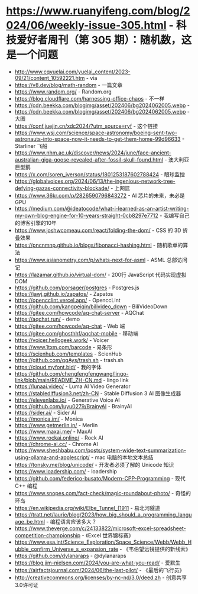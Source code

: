 # https://www.ruanyifeng.com/blog/2024/06/weekly-issue-305.html - 科技爱好者周刊（第 305 期）：随机数，这是一个问题

- http://www.cqyuelai.com/yuelai_content/2023-09/21/content_10592221.htm - via
- https://v8.dev/blog/math-random - 一篇文章
- https://www.random.org/ - Random.org
- https://blog.cloudflare.com/harnessing-office-chaos - 不一样
- https://cdn.beekka.com/blogimg/asset/202406/bg2024062005.webp - 
- https://cdn.beekka.com/blogimg/asset/202406/bg2024062005.webp - 大图
- https://conf.juejin.cn/xdc2024/?utm_source=ryf - 这个链接
- https://www.wsj.com/science/space-astronomy/boeing-sent-two-astronauts-into-space-now-it-needs-to-get-them-home-99d96633 - Starliner 飞船
- https://www.nhm.ac.uk/discover/news/2024/june/face-ancient-australian-giga-goose-revealed-after-fossil-skull-found.html - 澳大利亚巨型鹅
- https://x.com/soren_iverson/status/1801253187602788424 - 眼球监控
- https://globalvoices.org/2024/06/13/the-ingenious-network-tree-defying-gazas-connectivity-blockade/ - 上网篮
- https://www.36kr.com/p/2826590796843272 - AI 芯片的未来，未必是 GPU
- https://medium.com/@ideatocode/what-i-learned-as-an-artist-writing-my-own-blog-engine-for-10-years-straight-0cb8297e7712 - 我编写自己的博客引擎的10年
- https://www.joshwcomeau.com/react/folding-the-dom/ - CSS 的 3D 折叠效果
- https://pncnmnp.github.io/blogs/fibonacci-hashing.html - 随机歌单的算法
- https://www.asianometry.com/p/whats-next-for-asml - ASML 总部访问记
- https://lazamar.github.io/virtual-dom/ - 200行 JavaScript 代码实现虚拟 DOM
- https://github.com/porsager/postgres - Postgres.js
- https://jawj.github.io/zapatos/ - Zapatos
- https://opencclint.vercel.app/ - OpenccLint
- https://github.com/kangpeiqin/bilivideo_down - BiliVideoDown
- https://gitee.com/howcode/aq-chat-server - AQChat
- https://aqchat.run/ - demo
- https://gitee.com/howcode/aq-chat - Web 端
- https://gitee.com/ghosthhf/aqchat-mobile - 移动端
- https://voicer.hellogeek.work/ - Voicer
- https://www.1txm.com/barcode - 易条形
- https://scienhub.com/templates - ScienHub
- https://github.com/qqAys/trash.sh - trash.sh
- https://cloud.myfont.bid/ - 我的字体
- https://github.com/chengfengfengwang/lingo-link/blob/main/README_ZH-CN.md - lingo link
- https://lunaai.video/ - Luma AI Video Generator
- https://stablediffusion3.net/zh-CN - Stable Diffusion 3 AI 图像生成器
- https://elevenlabs.io/ - Generative Voice AI
- https://github.com/luyu0279/BrainyAI - BrainyAI
- https://sider.ai/ - Sider AI
- https://monica.im/ - Monica
- https://www.getmerlin.in/ - Merlin
- https://www.maxai.me/ - MaxAI
- https://www.rockai.online/ - Rock AI
- https://chrome-ai.cc/ - Chrome AI
- https://www.sheshbabu.com/posts/system-wide-text-summarization-using-ollama-and-applescript/ - mac 电脑的本地文本总结
- https://tonsky.me/blog/unicode/ - 开发者必须了解的 Unicode 知识
- https://www.loadership.com/ - loadership
- https://github.com/federico-busato/Modern-CPP-Programming - 现代 C++ 编程
- https://www.snopes.com/fact-check/magic-roundabout-photo/ - 奇怪的环岛
- https://en.wikipedia.org/wiki/Elbe_Tunnel_(1911 - 易北河隧道
- https://tratt.net/laurie/blog/2023/how_big_should_a_programming_language_be.html - 编程语言应该多大？
- https://www.theverge.com/c/24133822/microsoft-excel-spreadsheet-competition-championship - 《Excel 世界锦标赛》
- https://www.esa.int/Science_Exploration/Space_Science/Webb/Webb_Hubble_confirm_Universe_s_expansion_rate - 《韦伯望远镜提供的新线索》
- https://github.com/dylanaraps - @dylanaraps
- https://blog.jim-nielsen.com/2024/you-are-what-you-read/ - 爱默生
- https://airfactsjournal.com/2024/06/the-last-pilot/ - 《最后的飞行员》
- http://creativecommons.org/licenses/by-nc-nd/3.0/deed.zh - 创意共享3.0许可证